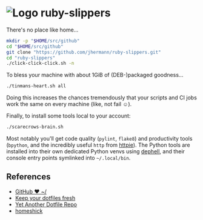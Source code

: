 # ![Logo](https://raw.github.com/jhermann/ruby-slippers/master/doc/_static/ruby-slippers-logo.png) ruby-slippers

There's no place like home…

```sh
mkdir -p "$HOME/src/github"
cd "$HOME/src/github"
git clone "https://github.com/jhermann/ruby-slippers.git"
cd "ruby-slippers"
./click-click-click.sh -n
```

To bless your machine with about 1GiB of (DEB-)packaged goodness…

```sh
./tinmans-heart.sh all
```

Doing this increases the chances tremendously that your scripts
and CI jobs work the same on every machine (like, not fail ☺).

Finally, to install some tools local to your account:

```sh
./scarecrows-brain.sh
```

Most notably you'll get code quality (`pylint`, `flake8`) and productivity tools
(`bpython`, and the incredibly useful `http` from [httpie](http://httpie.org/)).
The Python tools are installed into their own dedicated Python venvs using
[dephell](https://github.com/dephell/dephell),
and their console entry points symlinked into `~/.local/bin`.


## References

* [GitHub ❤ ~/](http://dotfiles.github.io/)
* [Keep your dotfiles fresh](https://github.com/freshshell/fresh)
* [Yet Another Dotfile Repo](https://github.com/skwp/dotfiles)
* [homeshick](https://github.com/andsens/homeshick)
